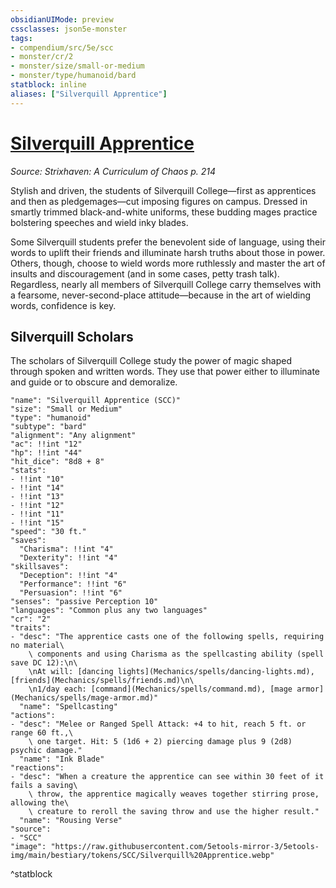 ```yaml
---
obsidianUIMode: preview
cssclasses: json5e-monster
tags:
- compendium/src/5e/scc
- monster/cr/2
- monster/size/small-or-medium
- monster/type/humanoid/bard
statblock: inline
aliases: ["Silverquill Apprentice"]
---
```

# [Silverquill Apprentice](Mechanics\bestiary\humanoid/silverquill-apprentice-scc.md)
*Source: Strixhaven: A Curriculum of Chaos p. 214*  

Stylish and driven, the students of Silverquill College—first as apprentices and then as pledgemages—cut imposing figures on campus. Dressed in smartly trimmed black-and-white uniforms, these budding mages practice bolstering speeches and wield inky blades.

Some Silverquill students prefer the benevolent side of language, using their words to uplift their friends and illuminate harsh truths about those in power. Others, though, choose to wield words more ruthlessly and master the art of insults and discouragement (and in some cases, petty trash talk). Regardless, nearly all members of Silverquill College carry themselves with a fearsome, never-second-place attitude—because in the art of wielding words, confidence is key.

## Silverquill Scholars

The scholars of Silverquill College study the power of magic shaped through spoken and written words. They use that power either to illuminate and guide or to obscure and demoralize.

```statblock
"name": "Silverquill Apprentice (SCC)"
"size": "Small or Medium"
"type": "humanoid"
"subtype": "bard"
"alignment": "Any alignment"
"ac": !!int "12"
"hp": !!int "44"
"hit_dice": "8d8 + 8"
"stats":
- !!int "10"
- !!int "14"
- !!int "13"
- !!int "12"
- !!int "11"
- !!int "15"
"speed": "30 ft."
"saves":
  "Charisma": !!int "4"
  "Dexterity": !!int "4"
"skillsaves":
  "Deception": !!int "4"
  "Performance": !!int "6"
  "Persuasion": !!int "6"
"senses": "passive Perception 10"
"languages": "Common plus any two languages"
"cr": "2"
"traits":
- "desc": "The apprentice casts one of the following spells, requiring no material\
    \ components and using Charisma as the spellcasting ability (spell save DC 12):\n\
    \nAt will: [dancing lights](Mechanics/spells/dancing-lights.md), [friends](Mechanics/spells/friends.md)\n\
    \n1/day each: [command](Mechanics/spells/command.md), [mage armor](Mechanics/spells/mage-armor.md)"
  "name": "Spellcasting"
"actions":
- "desc": "Melee or Ranged Spell Attack: +4 to hit, reach 5 ft. or range 60 ft.,\
    \ one target. Hit: 5 (1d6 + 2) piercing damage plus 9 (2d8) psychic damage."
  "name": "Ink Blade"
"reactions":
- "desc": "When a creature the apprentice can see within 30 feet of it fails a saving\
    \ throw, the apprentice magically weaves together stirring prose, allowing the\
    \ creature to reroll the saving throw and use the higher result."
  "name": "Rousing Verse"
"source":
- "SCC"
"image": "https://raw.githubusercontent.com/5etools-mirror-3/5etools-img/main/bestiary/tokens/SCC/Silverquill%20Apprentice.webp"
```
^statblock